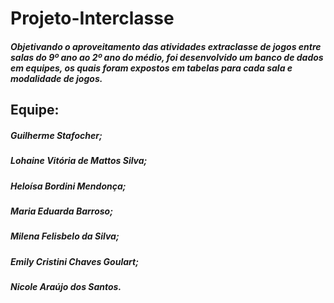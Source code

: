 # Projeto-Interclasse
##### Objetivando o aproveitamento das atividades extraclasse de jogos entre salas do 9º ano ao 2º ano do médio, foi desenvolvido um banco de dados em equipes, os quais foram expostos em tabelas para cada sala e modalidade de jogos.
## Equipe:
##### Guilherme Stafocher;
##### Lohaine Vitória de Mattos Silva;
##### Heloísa Bordini Mendonça;
##### Maria Eduarda Barroso;
##### Milena Felisbelo da Silva;
##### Emily Cristini Chaves Goulart;
##### Nicole Araújo dos Santos.

